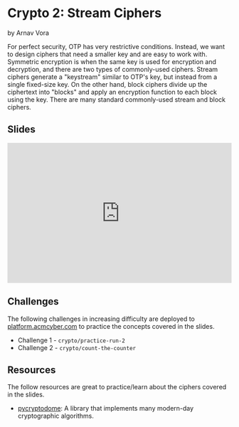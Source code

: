# Crypto 2: Stream Ciphers
by Arnav Vora

For perfect security, OTP has very restrictive conditions. Instead, we want to design ciphers that need a smaller key and are easy to work with. Symmetric encryption is when the same key is used for encryption and decryption, and there are two types of commonly-used ciphers. Stream ciphers generate a "keystream" similar to OTP's key, but instead from a single fixed-size key. On the other hand, block ciphers divide up the ciphertext into "blocks" and apply an encryption function to each block using the key. There are many standard commonly-used stream and block ciphers.

## Slides
<iframe src="https://docs.google.com/presentation/d/e/2PACX-1vRTZaUXtOsoMrXfY19j7Ka3PBpFXJ5DUciWa5I9kxugYSU7qUq19fuk15qIm2Oi2p3Ik21yntyezu7-/embed?start=false&loop=false&delayms=3000" frameborder="0" width="100%" style="aspect-ratio: 16 / 10;" allowfullscreen="true" mozallowfullscreen="true" webkitallowfullscreen="true"></iframe>

## Challenges
The following challenges in increasing difficulty are deployed to [platform.acmcyber.com](https://platform.acmcyber.com) to practice the concepts covered in the slides.
- Challenge 1 - `crypto/practice-run-2`
- Challenge 2 - `crypto/count-the-counter`

## Resources
The follow resources are great to practice/learn about the ciphers covered in the slides.
- [pycryptodome](https://pypi.org/project/pycryptodome/): A library that implements many modern-day cryptographic algorithms.
